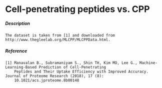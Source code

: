 # Cell-penetrating peptides vs. CPP  

##### Description 

    The dataset is taken from [1] and downloaded from http://www.thegleelab.org/MLCPP/MLCPPData.html.
    
##### Reference

    [1] Manavalan B., Subramaniyam S., Shin TH, Kim MO, Lee G., Machine-Learning-Based Prediction of Cell-Penetrating 
        Peptides and Their Uptake Efficiency with Improved Accuracy. Journal of Proteome Research (2018), 17 (8):
        10.1021/acs.jproteome.8b00148 